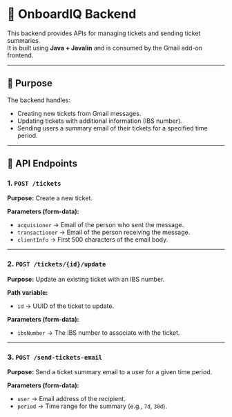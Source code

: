 # 🎫 OnboardIQ Backend

This backend provides APIs for managing tickets and sending ticket summaries.  
It is built using **Java + Javalin** and is consumed by the Gmail add-on frontend.

---

## 🚀 Purpose
The backend handles:
- Creating new tickets from Gmail messages.
- Updating tickets with additional information (IBS number).
- Sending users a summary email of their tickets for a specified time period.

---

## 📡 API Endpoints

### 1. `POST /tickets`
**Purpose:** Create a new ticket.  

**Parameters (form-data):**
- `acquisioner` → Email of the person who sent the message.  
- `transactioner` → Email of the person receiving the message.  
- `clientInfo` → First 500 characters of the email body.  

---

### 2. `POST /tickets/{id}/update`
**Purpose:** Update an existing ticket with an IBS number.  

**Path variable:**  
- `id` → UUID of the ticket to update.  

**Parameters (form-data):**  
- `ibsNumber` → The IBS number to associate with the ticket.  

---

### 3. `POST /send-tickets-email`
**Purpose:** Send a ticket summary email to a user for a given time period.  

**Parameters (form-data):**  
- `user` → Email address of the recipient.  
- `period` → Time range for the summary (e.g., `7d`, `30d`).  
